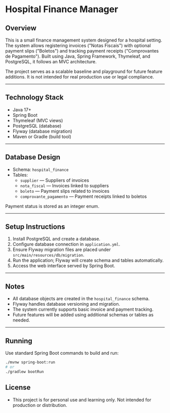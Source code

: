 # Hospital Finance Manager

## Overview

This is a small finance management system designed for a hospital setting. The system allows registering invoices ("Notas Fiscais") with optional payment slips ("Boletos") and tracking payment receipts ("Comprovantes de Pagamento"). Built using Java, Spring Framework, Thymeleaf, and PostgreSQL, it follows an MVC architecture.

The project serves as a scalable baseline and playground for future feature additions. It is not intended for real production use or legal compliance.

---

## Technology Stack

- Java 17+
- Spring Boot
- Thymeleaf (MVC views)
- PostgreSQL (database)
- Flyway (database migration)
- Maven or Gradle (build tool)

---

## Database Design

- Schema: `hospital_finance`
- Tables:
    - `supplier` — Suppliers of invoices
    - `nota_fiscal` — Invoices linked to suppliers
    - `boleto` — Payment slips related to invoices
    - `comprovante_pagamento` — Payment receipts linked to boletos

Payment status is stored as an integer enum.

---

## Setup Instructions

1. Install PostgreSQL and create a database.
2. Configure database connection in `application.yml`.
3. Ensure Flyway migration files are placed under `src/main/resources/db/migration`.
4. Run the application; Flyway will create schema and tables automatically.
5. Access the web interface served by Spring Boot.

---

## Notes

- All database objects are created in the `hospital_finance` schema.
- Flyway handles database versioning and migration.
- The system currently supports basic invoice and payment tracking.
- Future features will be added using additional schemas or tables as needed.

---

## Running

Use standard Spring Boot commands to build and run:

```bash
./mvnw spring-boot:run
# or
./gradlew bootRun
```

## License

- This project is for personal use and learning only. Not intended for production or distribution.
